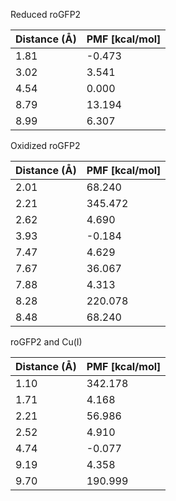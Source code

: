 Reduced roGFP2

| Distance (Å) | PMF [kcal/mol] |
|-----------|-----------|
| 1.81 | -0.473 |
| 3.02 | 3.541 |
| 4.54 | 0.000 |
| 8.79 | 13.194 |
| 8.99 | 6.307 |

Oxidized roGFP2

| Distance (Å) | PMF [kcal/mol] |
|-----------|-----------|
| 2.01 | 68.240 |
| 2.21 | 345.472 |
| 2.62 | 4.690 |
| 3.93 | -0.184 |
| 7.47 | 4.629 |
| 7.67 | 36.067 |
| 7.88 | 4.313 |
| 8.28 | 220.078 |
| 8.48 | 68.240 |

roGFP2 and Cu(I)

| Distance (Å) | PMF [kcal/mol] |
|-----------|-----------|
| 1.10 | 342.178 |
| 1.71 | 4.168 |
| 2.21 | 56.986 |
| 2.52 | 4.910 |
| 4.74 | -0.077 |
| 9.19 | 4.358 |
| 9.70 | 190.999 |

